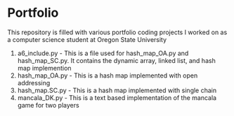 # Portfolio
This repository is filled with various portfolio coding projects I worked on as a computer science student at Oregon State University

1. a6_include.py - This is a file used for hash_map_OA.py and hash_map_SC.py. It contains the dynamic array, linked list, and hash map implemention
2. hash_map_OA.py - This is a hash map implemented with open addressing
3. hash_map.SC.py - This is a hash map implemented with single chain
4. mancala_DK.py - This is a text based implementation of the mancala game for two players
